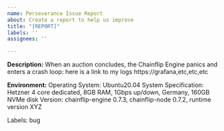```yaml
---
name: Perseverance Issue Report
about: Create a report to help us improve
title: "[REPORT]"
labels: ''
assignees: ''

---
```


**Description:**
When an auction concludes, the Chainflip Engine panics and enters a crash loop: here is a link to my logs https://grafana,etc,etc,etc

**Environment:**
Operating System: Ubuntu20.04
System Specification: Hetzner 4 core dedicated, 8GB RAM, 1Gbps up/down, Germany, 160GB NVMe disk
Version: chainflip-engine 0.7.3, chainflip-node 0.7.2, runtime version XYZ

Labels: bug
